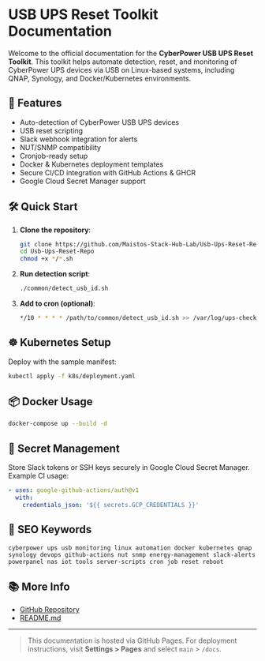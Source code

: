 # USB UPS Reset Toolkit Documentation
<meta name="keywords" content="ups, cyberpower, linux, qnap, synology, usb, docker, kubernetes, devops, slack alerts, snmp, nut, monitoring">


Welcome to the official documentation for the **CyberPower USB UPS Reset Toolkit**. This toolkit helps automate detection, reset, and monitoring of CyberPower UPS devices via USB on Linux-based systems, including QNAP, Synology, and Docker/Kubernetes environments.

## 🚀 Features
- Auto-detection of CyberPower USB UPS devices
- USB reset scripting
- Slack webhook integration for alerts
- NUT/SNMP compatibility
- Cronjob-ready setup
- Docker & Kubernetes deployment templates
- Secure CI/CD integration with GitHub Actions & GHCR
- Google Cloud Secret Manager support

## 🛠️ Quick Start
1. **Clone the repository**:
   ```bash
   git clone https://github.com/Maistos-Stack-Hub-Lab/Usb-Ups-Reset-Repo.git
   cd Usb-Ups-Reset-Repo
   chmod +x */*.sh
   ```

2. **Run detection script**:
   ```bash
   ./common/detect_usb_id.sh
   ```

3. **Add to cron (optional)**:
   ```bash
   */10 * * * * /path/to/common/detect_usb_id.sh >> /var/log/ups-check.log 2>&1
   ```

## ☸️ Kubernetes Setup
Deploy with the sample manifest:
```bash
kubectl apply -f k8s/deployment.yaml
```

## 📦 Docker Usage
```bash
docker-compose up --build -d
```

## 🔐 Secret Management
Store Slack tokens or SSH keys securely in Google Cloud Secret Manager. Example CI usage:
```yaml
- uses: google-github-actions/auth@v1
  with:
    credentials_json: '${{ secrets.GCP_CREDENTIALS }}'
```

## 🔎 SEO Keywords
```
cyberpower ups usb monitoring linux automation docker kubernetes qnap synology devops github-actions nut snmp energy-management slack-alerts powerpanel nas iot tools server-scripts cron job reset reboot
```

## 📚 More Info
- [GitHub Repository](https://github.com/Maistos-Stack-Hub-Lab/Usb-Ups-Reset-Repo)
- [README.md](../README.md)

---

> This documentation is hosted via GitHub Pages.
> For deployment instructions, visit **Settings > Pages** and select `main` > `/docs`.



